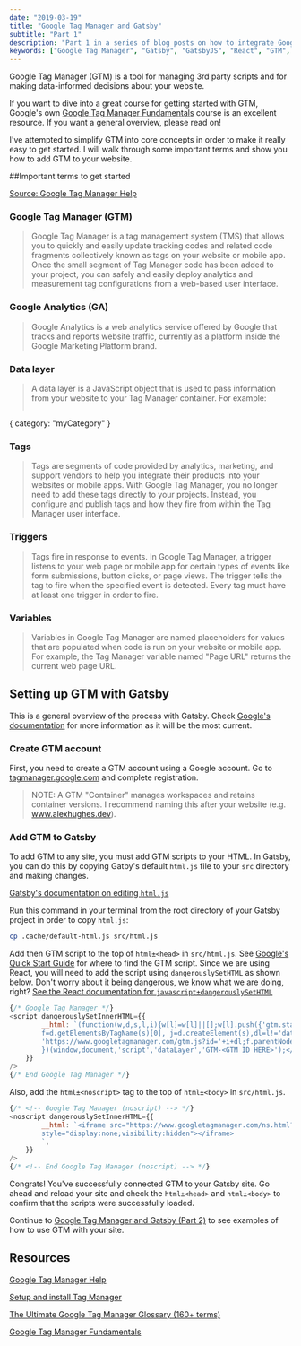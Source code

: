 ```yaml
---
date: "2019-03-19" 
title: "Google Tag Manager and Gatsby"
subtitle: "Part 1"
description: "Part 1 in a series of blog posts on how to integrate Google Tag Manager with GatsbyJS"
keywords: ["Google Tag Manager", "Gatsby", "GatsbyJS", "React", "GTM", "Google Analytics", "GA"]
---
```


Google Tag Manager (GTM) is a tool for managing 3rd party scripts and for making data-informed decisions about your website. 

If you want to dive into a great course for getting started with GTM, Google's own [Google Tag Manager Fundamentals](https://analytics.google.com/analytics/academy/course/5) course is an excellent resource. If you want a general overview, please read on!

I've attempted to simplify GTM into core concepts in order to make it really easy to get started. I will walk through some important terms and show you how to add GTM to your website.

##Important terms to get started

[Source: Google Tag Manager Help](https://support.google.com/tagmanager#topic=3441530)

### Google Tag Manager (GTM)

> Google Tag Manager is a tag management system (TMS) that allows you to quickly and easily update tracking codes and related code fragments collectively known as tags on your website or mobile app. Once the small segment of Tag Manager code has been added to your project, you can safely and easily deploy analytics and measurement tag configurations from a web-based user interface.

### Google Analytics (GA)

> Google Analytics is a web analytics service offered by Google that tracks and reports website traffic, currently as a platform inside the Google Marketing Platform brand.

### Data layer

> A data layer is a JavaScript object that is used to pass information from your website to your Tag Manager container. For example:  
>```javascript
{ category: "myCategory" }

### Tags

> Tags are segments of code provided by analytics, marketing, and support vendors to help you integrate their products into your websites or mobile apps. With Google Tag Manager, you no longer need to add these tags directly to your projects. Instead, you configure and publish tags and how they fire from within the Tag Manager user interface.

### Triggers

> Tags fire in response to events. In Google Tag Manager, a trigger listens to your web page or mobile app for certain types of events like form submissions, button clicks, or page views. The trigger tells the tag to fire when the specified event is detected. Every tag must have at least one trigger in order to fire.

### Variables 

> Variables in Google Tag Manager are named placeholders for values that are populated when code is run on your website or mobile app. For example, the Tag Manager variable named "Page URL" returns the current web page URL.

## Setting up GTM with Gatsby

This is a general overview of the process with Gatsby. Check [Google's documentation](https://developers.google.com/tag-manager/quickstart) for more information as it will be the most current.

### Create GTM account

First, you need to create a GTM account using a Google account. Go to [tagmanager.google.com](https://tagmanager.google.com) and complete registration.

>NOTE: A GTM "Container" manages workspaces and retains container versions. I recommend naming this after your website (e.g. www.alexhughes.dev).

### Add GTM to Gatsby 

To add GTM to any site, you must add GTM scripts to your HTML. In Gatsby, you can do this by copying Gatby's default `html.js` file to your `src` directory and making changes.

[Gatsby's documentation on editing `html.js`](https://www.gatsbyjs.org/docs/custom-html/)

Run this command in your terminal from the root directory of your Gatsby project in order to copy `html.js`:
```bash
cp .cache/default-html.js src/html.js
```

Add then GTM script to the top of `html±<head>` in `src/html.js`. See [Google's Quick Start Guide](https://developers.google.com/tag-manager/quickstart) for where to find the GTM script. Since we are using React, you will need to add the script using `dangerouslySetHTML` as shown below. Don't worry about it being dangerous, we know what we are doing, right? [See the React documentation for `javascript±dangerouslySetHTML`](https://reactjs.org/docs/dom-elements.html#dangerouslysetinnerhtml)

```javascript
{/* Google Tag Manager */}
<script dangerouslySetInnerHTML={{
        __html: `(function(w,d,s,l,i){w[l]=w[l]||[];w[l].push({'gtm.start': new Date().getTime(),event:'gtm.js'});var
        f=d.getElementsByTagName(s)[0], j=d.createElement(s),dl=l!='dataLayer'?'&l='+l:'';j.async=true;j.src=
        'https://www.googletagmanager.com/gtm.js?id='+i+dl;f.parentNode.insertBefore(j,f);
        })(window,document,'script','dataLayer','GTM-<GTM ID HERE>');</script>`,
    }}
/>
{/* End Google Tag Manager */}
```
Also, add the `html±<noscript>` tag to the top of `html±<body>` in `src/html.js`.
```javascript
{/* <!-- Google Tag Manager (noscript) --> */}
<noscript dangerouslySetInnerHTML={{
        __html: `<iframe src="https://www.googletagmanager.com/ns.html?id=GTM-<GTM ID HERE>" height="0" width="0"
        style="display:none;visibility:hidden"></iframe>
        `,
    }}
/>
{/* <!-- End Google Tag Manager (noscript) --> */}
```

Congrats! You've successfully connected GTM to your Gatsby site. Go ahead and reload your site and check the `html±<head>` and `html±<body>` to confirm that the scripts were successfully loaded.

Continue to [Google Tag Manager and Gatsby (Part 2)](/blog/google-tag-manager-2) to see examples of how to use GTM with your site.

## Resources
[Google Tag Manager Help](https://support.google.com/tagmanager#topic=3441530)

[Setup and install Tag Manager](https://support.google.com/tagmanager/answer/6103696?hl=en)

[The Ultimate Google Tag Manager Glossary (160+ terms)](https://www.analyticsmania.com/post/google-tag-manager-glossary/)

[Google Tag Manager Fundamentals](https://analytics.google.com/analytics/academy/course/5)